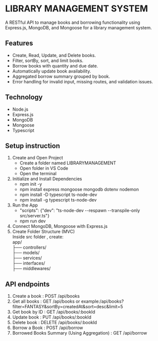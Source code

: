 # **LIBRARY MANAGEMENT SYSTEM**  
A RESTful API to manage books and borrowing functionality using Express.js, MongoDB, and Mongoose for a library management system.  

## Features  
* Create, Read, Update, and Delete books.   
* Filter, sortBy, sort, and limit books.  
* Borrow books with quantity and due date.  
* Automatically update book availability. 
* Aggregated borrow summary grouped by book.  
* Error handling for invalid input, missing routes, and validation issues.  

## Technology
* Node.js
* Express.js
* MongoDB 
* Mongoose
* Typescript

## Setup instruction
1. Create and Open Project
    * Create a folder named LIBRARYMANAGEMENT
    * Open folder in VS Code
    * Open the terminal
2. Initialize and Install Dependencies
    * npm init -y                      
    * npm install express mongoose mongodb dotenv nodemon  
    * npm install -D typescript ts-node-dev
    * npm install -g typescript ts-node-dev
3. Run the App
    * "scripts": {"dev": "ts-node-dev --respawn --transpile-only src/server.ts"}
    * npm run dev
4. Connect MongoDB, Mongoose with Express.js
5. Create Folder Structure (MVC)  
    Inside src folder , create:  
    app/  
    ├── controllers/  
    ├── models/    
    ├── services/  
    ├── interfaces/  
    ├── middlewares/  

## API endpoints
1. Create a book : POST /api/books
2. Get all books : GET /api/books or example:/api/books?filter=FANTASY&sortBy=createdAt&sort=desc&limit=5
3. Get book by ID : GET /api/books/:bookId
4. Update book : PUT /api/books/:bookId
5. Delete book : DELETE /api/books/:bookId
6. Borrow a Book : POST /api/borrow
7. Borrowed Books Summary (Using Aggregation) : GET /api/borrow
